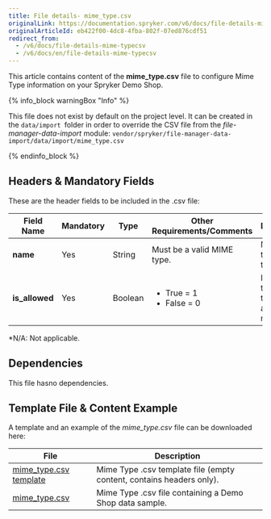 ```yaml
---
title: File details- mime_type.csv
originalLink: https://documentation.spryker.com/v6/docs/file-details-mime-typecsv
originalArticleId: eb422f00-4dc8-4fba-802f-07ed876cdf51
redirect_from:
  - /v6/docs/file-details-mime-typecsv
  - /v6/docs/en/file-details-mime-typecsv
---
```


This article contains content of the **mime_type.csv** file to configure Mime Type information on your Spryker Demo Shop.

{% info_block warningBox "Info" %}

This file does not exist by default on the project level.  It can be created in  the `data/import `folder in order to override the CSV file from the *file-manager-data-import* module: `vendor/spryker/file-manager-data-import/data/import/mime_type.csv`

{% endinfo_block %}

## Headers & Mandatory Fields 
These are the header fields to be included in the .csv file:

| Field Name | Mandatory | Type | Other Requirements/Comments | Description |
| --- | --- | --- | --- | --- |
| **name** | Yes | String |Must be a valid MIME type. | Name of the MIME type. |
| **is_allowed** | Yes | Boolean |<ul><li>True = 1</li><li>False = 0</li> | Indicates if the MIME type is allowed or not. |
*N/A: Not applicable.

## Dependencies

This file hasno dependencies.

## Template File & Content Example
A template and an example of the *mime_type.csv*  file can be downloaded here:

| File | Description |
| --- | --- |
| [mime_type.csv template](https://spryker.s3.eu-central-1.amazonaws.com/docs/Developer+Guide/Back-End/Data+Manipulation/Data+Ingestion/Data+Import/Data+Import+Categories/Miscellaneous/Template+mime_type.csv) | Mime Type .csv template file (empty content, contains headers only). |
| [mime_type.csv](https://spryker.s3.eu-central-1.amazonaws.com/docs/Developer+Guide/Back-End/Data+Manipulation/Data+Ingestion/Data+Import/Data+Import+Categories/Miscellaneous/mime_type.csv) | Mime Type .csv file containing a Demo Shop data sample. |

